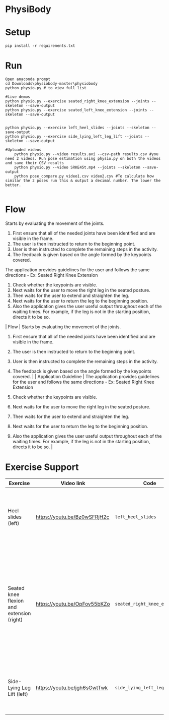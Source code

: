 # PhysiBody

# Setup
```shell script
pip install -r requirements.txt
```

# Run
```shell script
Open anaconda prompt
cd Downloads\physiobody-master\physiobody
python physio.py # to view full list

#Live demos
python physio.py --exercise seated_right_knee_extension --joints --skeleton --save-output
python physio.py --exercise seated_left_knee_extension --joints --skeleton --save-output


python physio.py --exercise left_heel_slides --joints --skeleton --save-output
python physio.py --exercise side_lying_left_leg_lift --joints --skeleton --save-output

#Uploaded videos
    python physio.py --video results.avi --csv-path results.csv #you need 2 videos. Run pose estimation using physio.py on both the videos and save their CSV results
    python physio.py --video SRKE45t.mp4 --joints --skeleton --save-output
    python pose_compare.py video1.csv video2.csv #To calculate how similar the 2 poses run this & output a decimal number. The lower the better.


```

# Flow

Starts by evaluating the movement of the joints. 
1.	First ensure that all of the needed joints have been identified and are visible in the frame. 
2.	The user is then instructed to return to the beginning point.
3.	User is then instructed to complete the remaining steps in the activity. 
4.	The feedback is given based on the angle formed by the keypoints covered.

The application provides guidelines for the user and follows the same directions - Ex: Seated Right Knee Extension

1.	Check whether the keypoints are visible.
2.	Next waits for the user to move the right leg in the seated posture. 
3.	Then waits for the user to extend and straighten the leg.
4.	Next waits for the user to return the leg to the beginning position. 
5.	Also the application gives the user useful output throughout each of the waiting times. For example, if the leg is not in the starting position, directs it to be so.

| Flow | Starts by evaluating the movement of the joints. 
1.	First ensure that all of the needed joints have been identified and are visible in the frame. 
2.	The user is then instructed to return to the beginning point.
3.	User is then instructed to complete the remaining steps in the activity. 
4.	The feedback is given based on the angle formed by the keypoints covered. |
| Application Guideline | The application provides guidelines for the user and follows the same directions - Ex: Seated Right Knee Extension

1.	Check whether the keypoints are visible.
2.	Next waits for the user to move the right leg in the seated posture. 
3.	Then waits for the user to extend and straighten the leg.
4.	Next waits for the user to return the leg to the beginning position. 
5.	Also the application gives the user useful output throughout each of the waiting times. For example, if the leg is not in the starting position, directs it to be so. |





# Exercise Support
| Exercise | Video link | Code | Description |
| --- | --- | --- | --- |
| Heel slides (left) | https://youtu.be/Bz0wSFRjH2c | `left_heel_slides` | Slide the heel towards the buttocks as far as possible. Hold it for 5 seconds and relax. |
| Seated knee flexion and extension (right) | https://youtu.be/OpFov55bKZo | `seated_right_knee_extension` | Best done sitting in a chair. Bend the knee as far as possible and hold for 5sec then straighten as far as possible or bring back to start position. Slowly the range will improve. |
| Side-Lying Leg Lift (left) | https://youtu.be/jgh6sGwtTwk | `side_lying_left_leg_lift` | If you feel unsteady, bend the bottom leg for support. Toes should face forward. |
